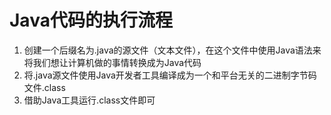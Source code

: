 # Java代码的执行流程
1. 创建一个后缀名为.java的源文件（文本文件），在这个文件中使用Java语法来将我们想让计算机做的事情转换成为Java代码
2. 将.java源文件使用Java开发者工具编译成为一个和平台无关的二进制字节码文件.class
3. 借助Java工具运行.class文件即可
